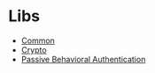 # Libs

- [Common](./COMMON.md)
- [Crypto](./CRYPTO.md)
- [Passive Behavioral Authentication](./PASSIVE-BEHAVIORAL-AUTH.md)
